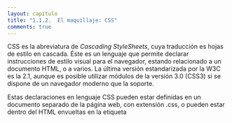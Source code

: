 ```yaml
---
layout: capitulo
title: "1.1.2.	El maquillaje: CSS"
comments: true
---
```


CSS es la abreviatura de _Cascading StyleSheets_, cuya traducción es hojas de estilo en cascada. Éste es un lenguaje que permite declarar instrucciones de estilo visual para el navegador, estando relacionado a un documento HTML, o a varios. La última versión estandarizada por la W3C es la 2.1, aunque es posible utilizar módulos de la versión 3.0 (CSS3) si se dispone de un navegador moderno que la soporte.

Estas declaraciones en lenguaje CSS pueden estar definidas en un documento separado de la página web, con extensión .css, o pueden estar dentro del HTML envueltas en la etiqueta <style>. Si se utiliza un archivo externo, es necesario vincularlo a la página HTML en cuestión mediante una llamada con la etiqueta `<link>`, la cual se debe colocar en el `<head>` del documento HTML. Es recomendable utilizar un archivo CSS aparte, por varios motivos. De esta manera se separa la estructura con su texto y contenido de las declaraciones visuales de estilo: “Mantener estrictamente separados la estructura (marcado), presentación (estilos), y comportamiento (scripts), y tratar de mantener la interacción entre los tres a un mínimo absoluto” (Google, 2013). Por otro lado permite un nivel de escalabilidad mayor a un proyecto web, ya que un mismo archivo de hoja de estilos puede ser utilizado por la cantidad de páginas web que se desee, facilitándo así la edición del mismo; si las declaraciones fuesen repetidas dentro de cada página web, mantenerlas actualizadas en cada uno de los documentos sería una tarea trabajosa.

Las declaraciones CSS son instrucciones que apuntan a dar estilo y/o modificar la manera en que el navegador _renderea_ el contenido HTML nativamente. Si bien es posible generar cambios en la interfaz visual desde el HTML mismo, mediante diferentes atributos en los elementos, esta práctica está completamente desacreditada por Google en su _Guía de Estilos para HTML/CSS_ (Google, 2013).

Una instrucción en CSS comienza indicando el destino de ese comando. El destino al cual se le aplicarán los cambios, llamados selectores, pueden ser, desde lo más general a lo más particular: elementos, pseudo-elementos, clases, IDs.

Como ya se ha dicho, un elemento es lo que se forma al encerrar un contenido con una etiqueta, aunque también se ha mencionado que pueden existir etiquetas que se cierran en sí mismas. Tomando como ejemplo la etiqueta <p> de párrafo, el elemento se construiría de esta manera: `<p>Esto es un párrafo.</p>`. Si con CSS se quisiera apuntar al elemento `<p>`, únicamente se debe escribir el nombre de ese
elemento y apertura de llaves: `p { }`. Esta instrucción es válida para todas las apariciones de elementos `<p>` en todas las páginas web que compartan la misma hoja de estilo. Es recomendable, por este motivo, apuntar directamente a elementos para hacer cambios genéricos y no particulares.

A su vez, se pueden encontrar un tipo de selectores más específicos que sirven para apuntar a elementos que, dentro del marcado, son en realidad inexistentes. Se los denomina pseudo-elementos. Sirven para seleccionar elementos virtuales, como _before_ y _after_, que crean contenido antes y/o después de una etiqueta, como también para hacer selecciones delimitadas dentro de un elemento, con _first-line_ o _first-child_. Su uso más común es, probablemente, la selección de diferentes estados, como _hover_ que apunta a cuando se coloca el _mouse_ por encima de un elemento en pantalla. En un documento CSS se hace referencia a los pseudo-elementos con el símbolo de dos puntos, antecedido por el selector al que se intenta aplicar. Por ejemplo, para darle estilos a un hipervínculo únicamente cuando se le pasa el _mouse_ encima, se utiliza `a:hover { }`, siendo _a_ el selector de todos los elementos de enlace, y _hover_, el pseudo-elemento de estado.

Así también otro selector es una clase, o _class_, la cual es un atributo que puede dársele a un elemento HTML con un valor arbitrario. Esta clase puede ser utilizada en cualquier tipo de etiqueta que permita el atributo, a la cantidad de elementos que se considere necesario. El atributo _class_ también soporta múltiples valores, es decir, un mismo elemento puede tener una o más clases diferentes. Dentro del HTML se define un elemento con una clase de la siguiente manera: `<p class="copete">Esto es un párrafo con clase copete</p>`. Para apuntar desde CSS a cualquier clase se utiliza un punto antes del nombre de la misma: `.copete { }`. Éstas sirven para elementos que comparten estilos, por más que sean elementos de distintos tipos.

Un ID también es un atributo en un elemento HTML. La diferencia esencial con las clases es que un ID puede ser utilizado una sola vez por página web, y tampoco es posible que este atributo contenga más de un valor. Es, de todos los selectores, el más específico, y debería ser utilizado en ocasiones que realmente lo requieran. Un ejemplo de ID dentro del HTML es: `<p id="intro”>Este es un párrafo con ID intro</p>`. En el CSS se declara antecediendo el símbolo numeral, de la siguiente manera: `#intro { }`.

Adentro de cada selector, entre las llaves, se colocan las declaraciones de estilo, indicando las propiedades y el valor que se les desea atribuir. Cada una de ellas se define como propiedad, dos puntos, valor, y debe finalizar con un punto y coma, salvo la última del bloque, para la cual no es necesario. Muchas propiedades poseen una sintáxis propia para definir estos valores, y debe ser respetada para su correcta interpretación por el navegador. Un ejemplo concreto de cómo realizar una declaración CSS dentro de un bloque de selección es, `width: 200px;`. En la [Figura 2: Declaración de estilo en CSS](../../anexo/) se presenta un ejemplo ampliado de cómo puede formatearse un párrafo para que cumpla con las normas de presentación de este PG.



Como se puede apreciar en la declaración de
estilos, CSS acepta diferentes tipos de unidades de medidas, tanto absolutas
como relativas. En la Tabla 1: Unidades de medidas absolutas en CSS, y en la
Tabla 2: Unidades de medidas relativas en CSS se explica cada tipo de medida. A
su vez, los colores se pueden declarar de tres maneras: mediante una palabra
clave, ya algunos valores de colores están relacionados con sus nombres en
inglés, llamados colores web; usando el sistema RGB mediante un valor
hexadecimal (#123456), o mediante el uso de las notaciones funcionales como
rgb() o rgba(); o utilizando el sistema HSL a través del uso de las notaciones
funcionales hsl() o hsla(). (Mozilla, 2014).



Los selectores pueden ser combinados para generar
capas más complejas de selección y estilo. Estas declaraciones de propiedades
pueden, a su vez, ser superpuestas y autoeliminadas. En caso de repetición de
una propiedad para un mismo elemento específico, el navegador tomará como
válida la última declarada.



EndFragment



���p��4
